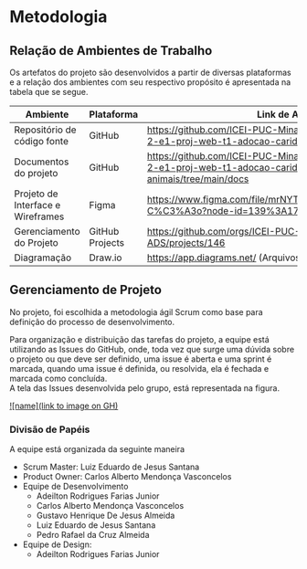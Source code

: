 # Metodologia

## Relação de Ambientes de Trabalho

Os artefatos do projeto são desenvolvidos a partir de diversas plataformas e a relação dos ambientes com seu respectivo propósito é apresentada na tabela que se segue.

| Ambiente                           | Plataforma      | Link de Acesso                                                                                                    |
|------------------------------------|-----------------|-------------------------------------------------------------------------------------------------------------------|
| Repositório de código fonte        | GitHub          | https://github.com/ICEI-PUC-Minas-PMV-ADS/pmv-ads-2022-2-e1-proj-web-t1-adocao-caridosa-de-animais                |
| Documentos do projeto              | GitHub          | https://github.com/ICEI-PUC-Minas-PMV-ADS/pmv-ads-2022-2-e1-proj-web-t1-adocao-caridosa-de-animais/tree/main/docs |
| Projeto de Interface e  Wireframes | Figma           | https://www.figma.com/file/mrNYTFbNP8JPh4gVFH1AGI/Equipe-C%C3%A3o?node-id=139%3A170                               |
| Gerenciamento do Projeto           | GitHub Projects | https://github.com/orgs/ICEI-PUC-Minas-PMV-ADS/projects/146                                                       |
| Diagramação                        | Draw.io         | https://app.diagrams.net/ (Arquivos guardados no repositório)                                                     |

## Gerenciamento de Projeto

No projeto, foi escolhida a metodologia ágil Scrum como base para definição do processo de desenvolvimento.

Para organização e distribuição das tarefas do projeto, a equipe está utilizando as Issues do GitHub, onde, toda vez que surge uma dúvida sobre o projeto ou que deve ser definido, uma issue é aberta e uma sprint é marcada, quando uma issue é definida, ou resolvida, ela é fechada e marcada como concluída.   
A tela das Issues desenvolvida pelo grupo, está representada na figura.

[![name](link to image on GH)](https://github.com/ICEI-PUC-Minas-PMV-ADS/pmv-ads-2022-2-e1-proj-web-t1-adocao-caridosa-de-animais/issues)

### Divisão de Papéis

A equipe está organizada da seguinte maneira

 - Scrum Master: Luiz Eduardo de Jesus Santana
 - Product Owner: Carlos Alberto Mendonça Vasconcelos   
 - Equipe de Desenvolvimento
    - Adeilton Rodrigues Farias Junior
    - Carlos Alberto Mendonça Vasconcelos
    - Gustavo Henrique De Jesus Almeida
    - Luiz Eduardo de Jesus Santana 
    - Pedro Rafael da Cruz Almeida
 - Equipe de Design:
    - Adeilton Rodrigues Farias Junior